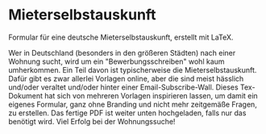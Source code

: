 # Mieterselbstauskunft
Formular für eine deutsche Mieterselbstauskunft, erstellt mit LaTeX.

Wer in Deutschland (besonders in den größeren Städten) nach einer Wohnung sucht, wird um ein "Bewerbungsschreiben" wohl kaum umherkommen.
Ein Teil davon ist typischerweise die Mieterselbstauskunft.
Dafür gibt es zwar allerlei Vorlagen online, aber die sind meist hässlich und/oder veraltet und/oder hinter einer Email-Subscribe-Wall.
Dieses Tex-Dokument hat sich von mehreren Vorlagen inspirieren lassen, um damit ein eigenes Formular, ganz ohne Branding und nicht mehr zeitgemäße Fragen, zu erstellen.
Das fertige PDF ist weiter unten hochgeladen, falls nur das benötigt wird.
Viel Erfolg bei der Wohnungssuche!
